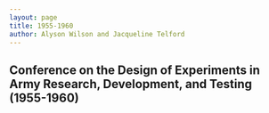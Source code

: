 ```yaml
---
layout: page
title: 1955-1960
author: Alyson Wilson and Jacqueline Telford
---
```

## Conference on the Design of Experiments in Army Research, Development, and Testing (1955-1960)
